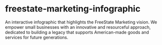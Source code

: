 # freestate-marketing-infographic
An interactive infographic that highlights the FreeState Marketing vision. We empower small businesses with an innovative and resourceful approach, dedicated to building a legacy that supports American-made goods and services for future generations.
